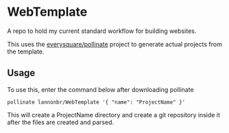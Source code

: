 # WebTemplate

A repo to hold my current standard workflow for building websites.

This uses the [everysquare/pollinate](https://github.com/everysquare/pollinate)
project to generate actual projects from the template.

## Usage

To use this, enter the command below after downloading pollinate

```
pollinate lannonbr/WebTemplate '{ "name": "ProjectName" }'
```
This will create a ProjectName directory and create a git repository inside it after the
files are created and parsed.
